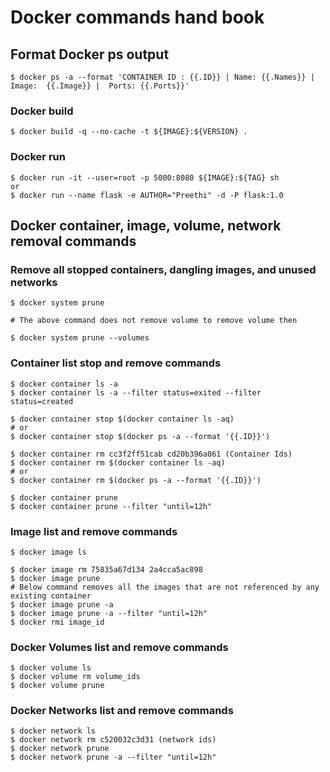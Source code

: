 # Docker commands hand book

## Format Docker ps output

```
$ docker ps -a --format 'CONTAINER ID : {{.ID}} | Name: {{.Names}} | Image:  {{.Image}} |  Ports: {{.Ports}}'
```

### Docker build
```
$ docker build -q --no-cache -t ${IMAGE}:${VERSION} .
```

### Docker run 
```
$ docker run -it --user=root -p 5000:8080 ${IMAGE}:${TAG} sh
or
$ docker run --name flask -e AUTHOR="Preethi" -d -P flask:1.0
```



## Docker container, image, volume, network removal commands

### Remove all stopped containers, dangling images, and unused networks
```
$ docker system prune

# The above command does not remove volume to remove volume then

$ docker system prune --volumes
```

### Container list stop and remove commands
```
$ docker container ls -a
$ docker container ls -a --filter status=exited --filter status=created

$ docker container stop $(docker container ls -aq) 
# or 
$ docker container stop $(docker ps -a --format '{{.ID}}')

$ docker container rm cc3f2ff51cab cd20b396a061 (Container Ids)
$ docker container rm $(docker container ls -aq) 
# or 
$ docker container rm $(docker ps -a --format '{{.ID}}')

$ docker container prune
$ docker container prune --filter "until=12h" 
```

### Image list and remove commands
```
$ docker image ls

$ docker image rm 75835a67d134 2a4cca5ac898
$ docker image prune
# Below command removes all the images that are not referenced by any existing container
$ docker image prune -a
$ docker image prune -a --filter "until=12h"
$ docker rmi image_id
```

### Docker Volumes list and remove commands
```
$ docker volume ls
$ docker volume rm volume_ids
$ docker volume prune
```

### Docker Networks list and remove commands
```
$ docker network ls
$ docker network rm c520032c3d31 (network ids)
$ docker network prune
$ docker network prune -a --filter "until=12h"
```
